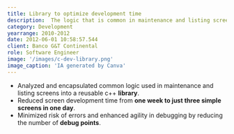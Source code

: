 ```yaml
---
title: Library to optimize development time
description:  The logic that is common in maintenance and listing screens is analyzed and encapsulated in a library.
category: Development
yearrange: 2010-2012
date: 2012-06-01 10:58:57.544
client: Banco G&T Continental
role: Software Engineer
image: '/images/c-dev-library.png'
image_caption: 'IA generated by Canva'
---
```

 - Analyzed and encapsulated common logic used in maintenance and listing screens into a reusable c++ **library**.
- Reduced screen development time from **one week to just three simple screens in one day**.
- Minimized risk of errors and enhanced agility in debugging by reducing the number of **debug points**.


